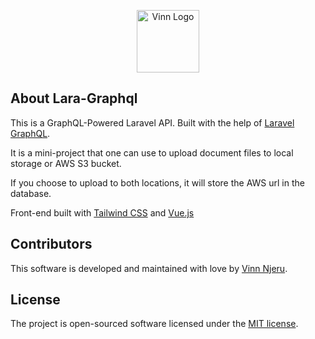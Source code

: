 <p align="center"><a href="https://vinnjeru.com" target="_blank"><img src="https://vinnjeru.com/images/vinn-logo.png" width="100" alt="Vinn Logo"></a></p>

## About Lara-Graphql

This is a GraphQL-Powered Laravel API.
Built with the help of [Laravel GraphQL](https://github.com/rebing/graphql-laravel).

It is a mini-project that one can use to upload document files to local storage or AWS S3 bucket.

If you choose to upload to both locations, it will store the AWS url in the database.

Front-end built with [Tailwind CSS](https://tailwindcss.com/) and [Vue.js](https://vuejs.org/)

## Contributors

This software is developed and maintained with love by [Vinn Njeru](https://github.com/vinnAnony).

## License

The project is open-sourced software licensed under the [MIT license](https://opensource.org/licenses/MIT).
